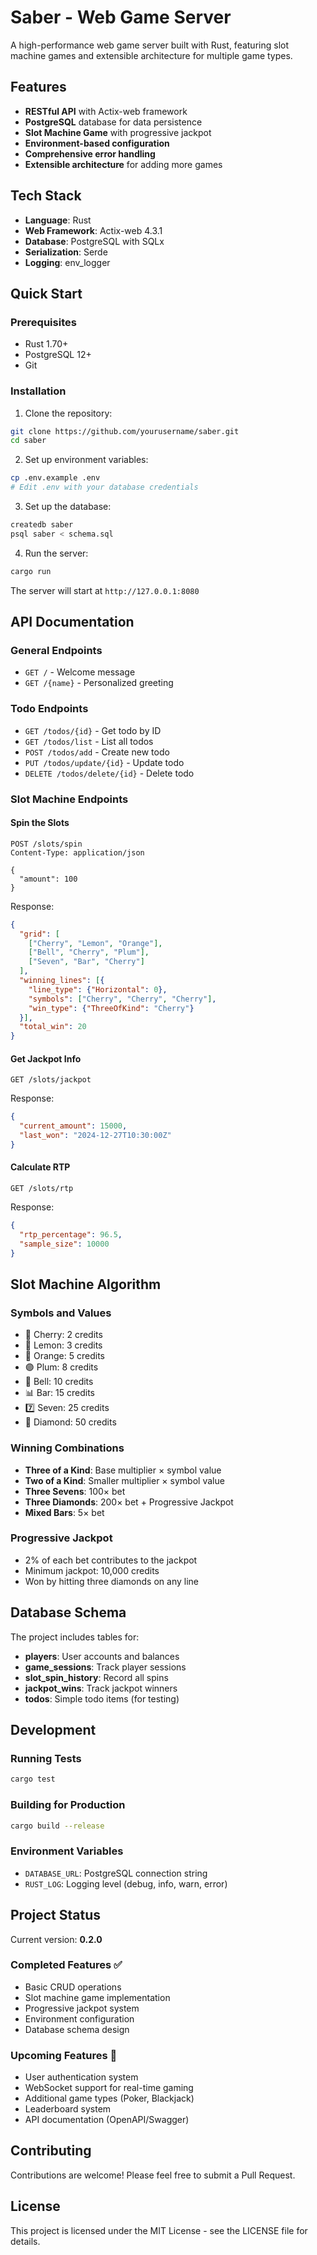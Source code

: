 # Saber - Web Game Server

A high-performance web game server built with Rust, featuring slot machine games and extensible architecture for multiple game types.

## Features

- **RESTful API** with Actix-web framework
- **PostgreSQL** database for data persistence
- **Slot Machine Game** with progressive jackpot
- **Environment-based configuration**
- **Comprehensive error handling**
- **Extensible architecture** for adding more games

## Tech Stack

- **Language**: Rust
- **Web Framework**: Actix-web 4.3.1
- **Database**: PostgreSQL with SQLx
- **Serialization**: Serde
- **Logging**: env_logger

## Quick Start

### Prerequisites

- Rust 1.70+ 
- PostgreSQL 12+
- Git

### Installation

1. Clone the repository:
```bash
git clone https://github.com/yourusername/saber.git
cd saber
```

2. Set up environment variables:
```bash
cp .env.example .env
# Edit .env with your database credentials
```

3. Set up the database:
```bash
createdb saber
psql saber < schema.sql
```

4. Run the server:
```bash
cargo run
```

The server will start at `http://127.0.0.1:8080`

## API Documentation

### General Endpoints

- `GET /` - Welcome message
- `GET /{name}` - Personalized greeting

### Todo Endpoints

- `GET /todos/{id}` - Get todo by ID
- `GET /todos/list` - List all todos
- `POST /todos/add` - Create new todo
- `PUT /todos/update/{id}` - Update todo
- `DELETE /todos/delete/{id}` - Delete todo

### Slot Machine Endpoints

#### Spin the Slots
```http
POST /slots/spin
Content-Type: application/json

{
  "amount": 100
}
```

Response:
```json
{
  "grid": [
    ["Cherry", "Lemon", "Orange"],
    ["Bell", "Cherry", "Plum"],
    ["Seven", "Bar", "Cherry"]
  ],
  "winning_lines": [{
    "line_type": {"Horizontal": 0},
    "symbols": ["Cherry", "Cherry", "Cherry"],
    "win_type": {"ThreeOfKind": "Cherry"}
  }],
  "total_win": 20
}
```

#### Get Jackpot Info
```http
GET /slots/jackpot
```

Response:
```json
{
  "current_amount": 15000,
  "last_won": "2024-12-27T10:30:00Z"
}
```

#### Calculate RTP
```http
GET /slots/rtp
```

Response:
```json
{
  "rtp_percentage": 96.5,
  "sample_size": 10000
}
```

## Slot Machine Algorithm

### Symbols and Values
- 🍒 Cherry: 2 credits
- 🍋 Lemon: 3 credits
- 🍊 Orange: 5 credits
- 🟣 Plum: 8 credits
- 🔔 Bell: 10 credits
- 📊 Bar: 15 credits
- 7️⃣ Seven: 25 credits
- 💎 Diamond: 50 credits

### Winning Combinations
- **Three of a Kind**: Base multiplier × symbol value
- **Two of a Kind**: Smaller multiplier × symbol value
- **Three Sevens**: 100× bet
- **Three Diamonds**: 200× bet + Progressive Jackpot
- **Mixed Bars**: 5× bet

### Progressive Jackpot
- 2% of each bet contributes to the jackpot
- Minimum jackpot: 10,000 credits
- Won by hitting three diamonds on any line

## Database Schema

The project includes tables for:
- **players**: User accounts and balances
- **game_sessions**: Track player sessions
- **slot_spin_history**: Record all spins
- **jackpot_wins**: Track jackpot winners
- **todos**: Simple todo items (for testing)

## Development

### Running Tests
```bash
cargo test
```

### Building for Production
```bash
cargo build --release
```

### Environment Variables
- `DATABASE_URL`: PostgreSQL connection string
- `RUST_LOG`: Logging level (debug, info, warn, error)

## Project Status

Current version: **0.2.0**

### Completed Features ✅
- Basic CRUD operations
- Slot machine game implementation
- Progressive jackpot system
- Environment configuration
- Database schema design

### Upcoming Features 🚀
- User authentication system
- WebSocket support for real-time gaming
- Additional game types (Poker, Blackjack)
- Leaderboard system
- API documentation (OpenAPI/Swagger)

## Contributing

Contributions are welcome! Please feel free to submit a Pull Request.

## License

This project is licensed under the MIT License - see the LICENSE file for details.
